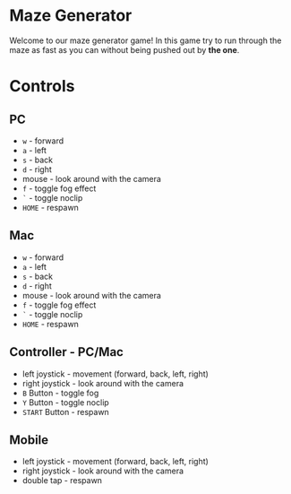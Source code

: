 # Maze Generator
Welcome to our maze generator game! In this game try to run through the maze as fast as you can without being pushed out by **the one**.

# Controls
## PC
- `w` - forward
- `a` - left
- `s` - back
- `d` - right
- mouse - look around with the camera
- `f` - toggle fog effect
- `` ` `` - toggle noclip
- `HOME` - respawn
## Mac
- `w` - forward
- `a` - left
- `s` - back
- `d` - right
- mouse - look around with the camera
- `f` - toggle fog effect
- `` ` `` - toggle noclip
- `HOME` - respawn
## Controller - PC/Mac
- left joystick - movement (forward, back, left, right)
- right joystick - look around with the camera
- `B` Button - toggle fog
- `Y` Button - toggle noclip
- `START` Button - respawn
## Mobile
- left joystick - movement (forward, back, left, right)
- right joystick - look around with the camera
- double tap - respawn
